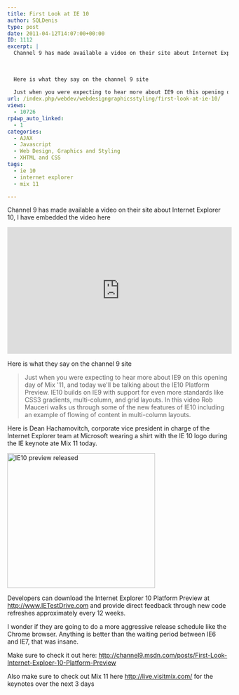 ```yaml
---
title: First Look at IE 10
author: SQLDenis
type: post
date: 2011-04-12T14:07:00+00:00
ID: 1112
excerpt: |
  Channel 9 has made available a video on their site about Internet Explorer 10, I have embedded the video here
  
  
  
  Here is what they say on the channel 9 site
  
  Just when you were expecting to hear more about IE9 on this opening day of Mix '11, and t&hellip;
url: /index.php/webdev/webdesigngraphicsstyling/first-look-at-ie-10/
views:
  - 10726
rp4wp_auto_linked:
  - 1
categories:
  - AJAX
  - Javascript
  - Web Design, Graphics and Styling
  - XHTML and CSS
tags:
  - ie 10
  - internet explorer
  - mix 11

---
```

Channel 9 has made available a video on their site about Internet Explorer 10, I have embedded the video here

<iframe style="height: 288px; width: 512px; " src="http://channel9.msdn.com/posts/First-Look-Internet-Exploer-10-Platform-Preview/player?w=512&h=288" scrolling="no" frameborder="0"></iframe>

Here is what they say on the channel 9 site

> Just when you were expecting to hear more about IE9 on this opening day of Mix '11, and today we'll be talking about the IE10 Platform Preview. IE10 builds on IE9 with support for even more standards like CSS3 gradients, multi-column, and grid layouts. In this video Rob Mauceri walks us through some of the new features of IE10 including an example of flowing of content in multi-column layouts.

Here is Dean Hachamovitch, corporate vice president in charge of the Internet Explorer team at Microsoft wearing a shirt with the IE 10 logo during the IE keynote ate Mix 11 today.
  
[<img src="http://farm6.static.flickr.com/5143/5613176833_d7febf783d.jpg" width="337" height="307" alt="IE10 preview released" />][1]

Developers can download the Internet Explorer 10 Platform Preview at http://www.IETestDrive.com and provide direct feedback through new code refreshes approximately every 12 weeks.

I wonder if they are going to do a more aggressive release schedule like the Chrome browser. Anything is better than the waiting period between IE6 and IE7, that was insane.

Make sure to check it out here: http://channel9.msdn.com/posts/First-Look-Internet-Exploer-10-Platform-Preview

Also make sure to check out Mix 11 here http://live.visitmix.com/ for the keynotes over the next 3 days

 [1]: http://www.flickr.com/photos/denisgobo/5613176833/ "IE10 preview released"